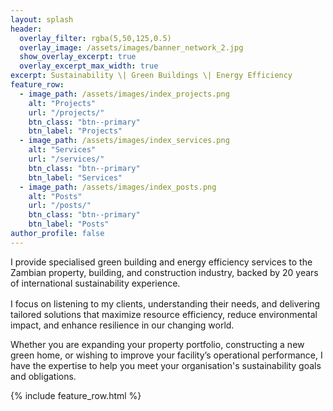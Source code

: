```yaml
---
layout: splash
header:
  overlay_filter: rgba(5,50,125,0.5)
  overlay_image: /assets/images/banner_network_2.jpg
  show_overlay_excerpt: true
  overlay_excerpt_max_width: true
excerpt: Sustainability \| Green Buildings \| Energy Efficiency
feature_row:
  - image_path: /assets/images/index_projects.png
    alt: "Projects"
    url: "/projects/"
    btn_class: "btn--primary"
    btn_label: "Projects"
  - image_path: /assets/images/index_services.png
    alt: "Services"
    url: "/services/"
    btn_class: "btn--primary"
    btn_label: "Services"
  - image_path: /assets/images/index_posts.png
    alt: "Posts"
    url: "/posts/"
    btn_class: "btn--primary"
    btn_label: "Posts"
author_profile: false
---
```

<left>
<p style="margin-bottom: 1rem;">
I provide specialised green building and energy efficiency services to the Zambian property, building, and construction industry, backed by 20 years of international sustainability experience.

I focus on listening to my clients, understanding their needs, and delivering tailored solutions that maximize resource efficiency, reduce environmental impact, and enhance resilience in our changing world.

Whether you are expanding your property portfolio, constructing a new green home, or wishing to improve your facility’s operational performance, I have the expertise to help you meet your organisation's sustainability goals and obligations.
</p>
</left>

{% include feature_row.html %}
